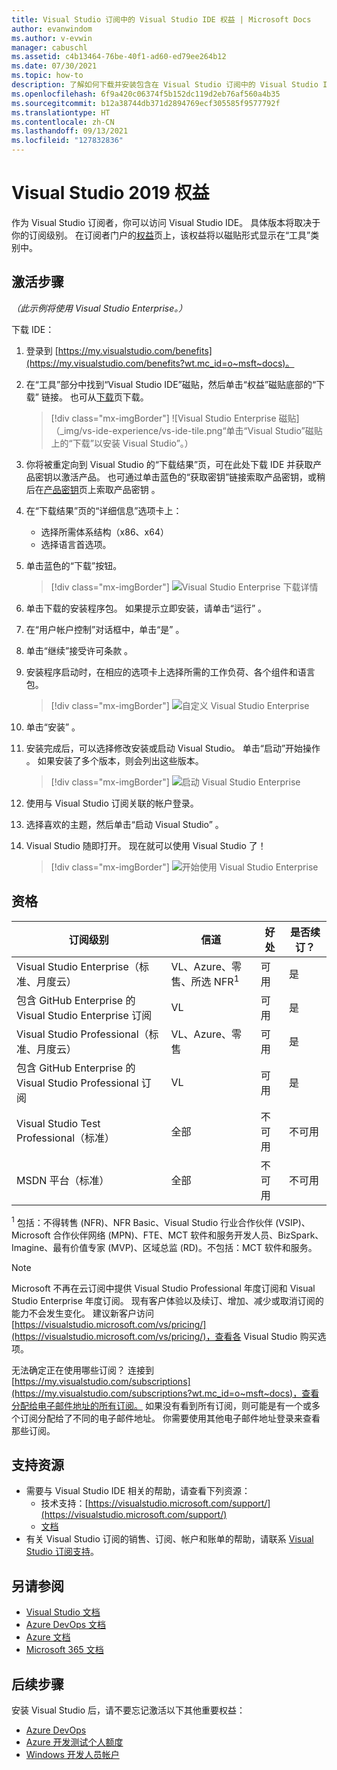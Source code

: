 ```yaml
---
title: Visual Studio 订阅中的 Visual Studio IDE 权益 | Microsoft Docs
author: evanwindom
ms.author: v-evwin
manager: cabuschl
ms.assetid: c4b13464-76be-40f1-ad60-ed79ee264b12
ms.date: 07/30/2021
ms.topic: how-to
description: 了解如何下载并安装包含在 Visual Studio 订阅中的 Visual Studio IDE
ms.openlocfilehash: 6f9a420c06374f5b152dc119d2eb76af560a4b35
ms.sourcegitcommit: b12a38744db371d2894769ecf305585f9577792f
ms.translationtype: HT
ms.contentlocale: zh-CN
ms.lasthandoff: 09/13/2021
ms.locfileid: "127832836"
---
```

# <a name="the-visual-studio-2019-benefit"></a>Visual Studio 2019 权益

作为 Visual Studio 订阅者，你可以访问 Visual Studio IDE。  具体版本将取决于你的订阅级别。  在订阅者门户的[权益](https://my.visualstudio.com/benefits?wt.mc_id=o~msft~docs)页上，该权益将以磁贴形式显示在“工具”类别中。

## <a name="activation-steps"></a>激活步骤

*（此示例将使用 Visual Studio Enterprise。）*

下载 IDE：
1. 登录到 [https://my.visualstudio.com/benefits](https://my.visualstudio.com/benefits?wt.mc_id=o~msft~docs)。
2. 在“工具”部分中找到“Visual Studio IDE”磁贴，然后单击“权益”磁贴底部的“下载”  链接。  也可从[下载](https://my.visualstudio.com/downloads?wt.mc_id=o~msft~docs)页下载。
   > [!div class="mx-imgBorder"]
   > ![Visual Studio Enterprise 磁贴]（_img/vs-ide-experience/vs-ide-tile.png“单击“Visual Studio”磁贴上的“下载”以安装 Visual Studio”。）

3. 你将被重定向到 Visual Studio 的“下载结果”页，可在此处下载 IDE 并获取产品密钥以激活产品。 也可通过单击蓝色的“获取密钥”链接索取产品密钥，或稍后在[产品密钥](https://my.visualstudio.com/productkeys)页上索取产品密钥  。
4. 在“下载结果”页的“详细信息”选项卡上：
   - 选择所需体系结构（x86、x64）
   - 选择语言首选项。
5. 单击蓝色的“下载”按钮。
   > [!div class="mx-imgBorder"]
   > ![Visual Studio Enterprise 下载详情](_img/vs-ide-experience/vs-ide-download-details.png "单击“下载”按钮开始下载。")
6. 单击下载的安装程序包。  如果提示立即安装，请单击“运行”  。
7. 在“用户帐户控制”对话框中，单击“是”  。
8. 单击“继续”接受许可条款  。
9. 安装程序启动时，在相应的选项卡上选择所需的工作负荷、各个组件和语言包。
   > [!div class="mx-imgBorder"]
   > ![自定义 Visual Studio Enterprise](_img/vs-ide-experience/vs-ide-customize-install-cropped.png "针对工作负载和其他组件做出选择。")

10. 单击“安装”  。

11. 安装完成后，可以选择修改安装或启动 Visual Studio。  单击“启动”开始操作  。  如果安装了多个版本，则会列出这些版本。
    > [!div class="mx-imgBorder"]
    > ![启动 Visual Studio Enterprise](_img/vs-ide-experience/vs-ide-versions.png "单击“启动”以启动 Visual Studio。")

12. 使用与 Visual Studio 订阅关联的帐户登录。

13. 选择喜欢的主题，然后单击“启动 Visual Studio”  。

14. Visual Studio 随即打开。 现在就可以使用 Visual Studio 了！

    > [!div class="mx-imgBorder"]
    > ![开始使用 Visual Studio Enterprise](_img/vs-ide-experience/vs-ide-start-cropped.png "欢迎使用 Visual Studio！")


## <a name="eligibility"></a>资格

| 订阅级别                                                 |     信道                                            | 好处                                                          | 是否续订？    |
|--------------------------------------------------------------------|---------------------------------------------------------|------------------------------------------------------------------|---------------|
| Visual Studio Enterprise（标准、月度云）   | VL、Azure、零售、所选 NFR<sup>1</sup> | 可用       |  是          |
| 包含 GitHub Enterprise 的 Visual Studio Enterprise 订阅   | VL | 可用       |  是          |
| Visual Studio Professional（标准、月度云） | VL、Azure、零售                                       | 可用                                                            |  是          |
| 包含 GitHub Enterprise 的 Visual Studio Professional 订阅 | VL   | 可用              |  是          |
| Visual Studio Test Professional（标准）                         | 全部                                            | 不可用                                             |  不可用         |
| MSDN 平台（标准）                                          | 全部                                              | 不可用                                              |  不可用          |

<sup>1</sup> 包括：不得转售 (NFR)、NFR Basic、Visual Studio 行业合作伙伴 (VSIP)、Microsoft 合作伙伴网络 (MPN)、FTE、MCT 软件和服务开发人员、BizSpark、Imagine、最有价值专家 (MVP)、区域总监 (RD)。不包括：MCT 软件和服务。

> [!NOTE]
> Microsoft 不再在云订阅中提供 Visual Studio Professional 年度订阅和 Visual Studio Enterprise 年度订阅。 现有客户体验以及续订、增加、减少或取消订阅的能力不会发生变化。 建议新客户访问 [https://visualstudio.microsoft.com/vs/pricing/](https://visualstudio.microsoft.com/vs/pricing/)，查看各 Visual Studio 购买选项。

无法确定正在使用哪些订阅？  连接到 [https://my.visualstudio.com/subscriptions](https://my.visualstudio.com/subscriptions?wt.mc_id=o~msft~docs)，查看分配给电子邮件地址的所有订阅。 如果没有看到所有订阅，则可能是有一个或多个订阅分配给了不同的电子邮件地址。  你需要使用其他电子邮件地址登录来查看那些订阅。

## <a name="support-resources"></a>支持资源
- 需要与 Visual Studio IDE 相关的帮助，请查看下列资源：
  - 技术支持：[https://visualstudio.microsoft.com/support/](https://visualstudio.microsoft.com/support/)
  - [文档](/visualstudio/)
- 有关 Visual Studio 订阅的销售、订阅、帐户和账单的帮助，请联系 [Visual Studio 订阅支持](https://my.visualstudio.com/gethelp)。

## <a name="see-also"></a>另请参阅
- [Visual Studio 文档](/visualstudio/)
- [Azure DevOps 文档](/azure/devops/)
- [Azure 文档](/azure/)
- [Microsoft 365 文档](/microsoft-365/)

## <a name="next-steps"></a>后续步骤
安装 Visual Studio 后，请不要忘记激活以下其他重要权益：
- [Azure DevOps](vs-azure-devops.md)
- [Azure 开发测试个人额度](vs-azure.md)
- [Windows 开发人员帐户](vs-windows-dev.md)